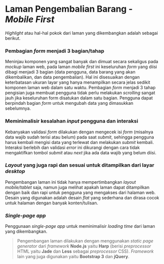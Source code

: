 # Laman Pengembalian Barang - *Mobile First*
*Highlight* atau hal-hal pokok dari laman yang dikembangkan adalah sebagai berikut.
### Pembagian *form* menjadi 3 bagian/tahap
Meninjau komponen yang sangat banyak dan dimuat secara sekaligus pada *mockup* laman web, pada laman *mobile first* ini keseluruhan *form* yang diisi dibagi menjadi 3 bagian (data pengguna, data barang yang akan dikembalikan, dan data pengembalian). Hal ini disesuaikan dengan keterbatasan ukuran layar yang hanya menampilkan secara jelas sedikit komponen laman web dalam satu waktu. Pembagian *form* menjadi 3 tahap pengisian juga membuat pengguna tidak perlu melakukan *scrolling* sangat jauh jika keseluruhan form disatukan dalam satu bagian. Pengguna dapat berpindah bagian *form* untuk mengubah data yang dimasukkan sebelumnya.
### Meminimalisir kesalahan *input* pengguna dan interaksi
Kebanyakan validasi *form* dilakukan dengan mengecek isi *form* (misalnya data wajib sudah terisi atau belum) pada saat *submit*, sehingga pengguna harus kembali mengisi data yang terlewat dan melakukan *submit* kembali. Interaksi berlebih dan validasi *error* ini dikurangi dengan cara tidak mengaktifkan tombol *submit* atau *next* jika ada data wajib yang belum diisi. 
### *Layout* yang juga rapi dan sesuai untuk ditampilkan dari layar *desktop*
Pengembangan laman ini tidak hanya mempertimbangkan *layout mobile/tablet* saja, namun juga melihat apakah laman dapat ditampilkan dengan baik dan rapi untuk pengguna yang mengakses dari halaman web. Desain yang digunakan adalah desain *flat* yang sederhana dan dirasa cocok untuk halaman dengan banyak konten/tulisan.
### *Single-page app* 
Penggunaan *single-page app* untuk meminimalisir *loading time* dari laman yang dikembangkan.

> Pengembangan laman dilakukan dengan menggunakan *static page generator* dari *framework* **Node.js** yaitu **Harp** (berisi *preprocessor* HTML yaitu **Jade** dan **Less** sebagai *preprocessor* CSS). *Framework* lain yang juga digunakan yaitu **Bootstrap 3** dan **jQuery**.
